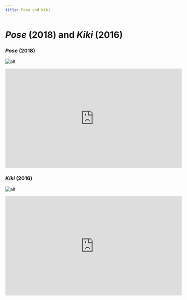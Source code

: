 ```yaml
---
title: Pose and Kiki
---
```

# *Pose* (2018) and *Kiki* (2016)

### *Pose* (2018)

![alt](https://lh3.googleusercontent.com/proxy/GsYUmtkgJPIpM_oXS2wEa_p88CqQzGsyTBrfM2qLP_dDGL4C0VUq4Nk8BnXwWwr0bI9vhrUfYYSxzSFDaEK2A5nqwvngupd_5bROjSg0)

<iframe width="560" height="315" src="https://www.youtube.com/embed/_t4YuPXdLZw" frameborder="0" allow="accelerometer; autoplay; clipboard-write; encrypted-media; gyroscope; picture-in-picture" allowfullscreen></iframe>

### *Kiki* (2016)

![alt](https://upload.wikimedia.org/wikipedia/en/1/10/Kiki_%282016_film%29.png)

<iframe width="560" height="315" src="https://www.youtube.com/embed/QHhs7GY5ft0" frameborder="0" allow="accelerometer; autoplay; clipboard-write; encrypted-media; gyroscope; picture-in-picture" allowfullscreen></iframe>
